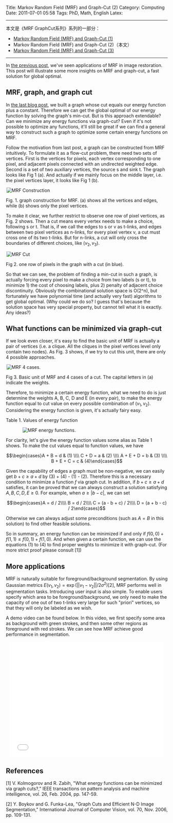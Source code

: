 Title: Markov Random Field (MRF) and Graph-Cut (2)
Category: Computing
Date: 2011-07-01 05:58
Tags: PhD, Math, English
Latex:


---

本文是《MRF GraphCut系列》系列的一部分：

* [Markov Random Field (MRF) and Graph-Cut (1)](/mrf-graphcut-1.html)
* Markov Random Field (MRF) and Graph-Cut (2)（本文）
* [Markov Random Field (MRF) and Graph-Cut (3)](/mrf-graphcut-3.html)

---

<style>.centered { display: block; margin-left: auto; margin-right: auto } </style>

In [the previous post](/markov-random-field-mrf-and-graph-cut-1.html), we've seen applications of MRF in image restoration. This post will illustrate some more insights on MRF and graph-cut, a fast solution for global optimal.

## MRF, graph, and graph cut

In [the last blog post](/markov-random-field-mrf-and-graph-cut-1.html), we built a graph whose cut equals our energy function plus a constant. Therefore we can get the global optimal of our energy function by solving the graph's min-cut. But is this approach extendable? Can we minimize any energy functions via graph-cut? Even if it's not possible to optimize any functions, it'll still be great if we can find a general way to construct such a graph to optimize some certain energy functions on MRF.

Follow the motivation from last post,  a graph can be constructed from MRF intuitively. To formulate it as a flow-cut problem, there need two sets of vertices. First is the vertices for pixels, each vertex corresponding to one pixel, and adjacent pixels connected with an undirected weighted edge. Second is a set of two auxiliary vertices, the source s and sink t. The graph looks like Fig 1 (a). And actually if we mainly focus on the middle layer, i.e. the pixel vertices layer, it looks like Fig 1 (b).

<img class="centered" src="/images/mrf_construction.png" alt="MRF Construction" style="max-width: 500px" />

Fig. 1. graph construction for MRF. (a) shows all the vertices and edges, while (b) shows only the pixel vertices.

To make it clear, we further restrict to observe one row of pixel vertices, as Fig. 2 shows. Then a cut means every vertex needs to make a choice, following s or t. That is, if we call the edges to s or v as t-links, and edges between two pixel vertices as n-links, for every pixel vertex v, a cut must cross one of its two t-links. But for n-links, a cut will only cross the boundaries of different choices, like ($v_2, v_3$).

<img class="centered" src="/images/mrf_cut.png" alt="MRF Cut" style="max-width: 500px" />

Fig 2. one row of pixels in the graph with a cut (in blue).

So that we can see, the problem of finding a min-cut in such a graph, is actually forcing every pixel to make a choice from two labels (s or t), to minimize 1) the cost of choosing labels, plus 2) penalty of adjacent choice discontinuity. Obviously the combinational solution space is O(2^n), but fortunately we have polynomial time (and actually very fast) algorithms to get global optimal. (Why could we do so? I guess that's because the solution space has very special property, but cannot tell what it is exactly. Any ideas?)

## What functions can be minimized via graph-cut

If we look even closer, it's easy to find the basic unit of MRF is actually a pair of vertices (i.e. a clique. All the cliques in the pixel vertices level only contain two nodes). As Fig. 3 shows, if we try to cut this unit, there are only 4 possible approaches.

<img class="centered" src="/images/mrf_4cases.png" alt="MRF 4 cases." style="max-width: 500px" />

Fig 3. Basic unit of MRF and 4 cases of a cut. The capital letters in (a) indicate the weights.

Therefore, to minimize a certain energy function, what we need to do is just determine the weights A, B, C, D and E (in every pair), to make the energy function equal to cut value on every possible combination of $(v_1, v_2)$. Considering the energy function is given, it's actually fairy easy.

Table 1. Values of energy function

<img class="centered" src="/images/mrf_energy_functions.png" alt="MRF energy functions." style="max-width: 400px" />

For clarity, let's give the energy function values some alias as Table 1 shows. To make the cut values equal to function values, we have

$$\begin{cases}A + B = d & (1) \\\\ C + D = a & (2) \\\\ A + E + D = b & (3) \\\\ B + E + C = c & (4)\end{cases}$$

Given the capability of edges a graph must be non-negative, we can easily get $b + c \geq a + d$ by (3) + (4) - (1) - (2). Therefore this is a necessary condition to minimize a function $f$ via graph cut. In addition, if $b + c \geq a + d$ satisfies, it can be proved that we can always construct a solution satisfying $A, B, C, D, E \geq 0$. For example, when $a \geq |b - c|$, we can set

$$\begin{cases}A = d / 2\\\\ B = d / 2\\\\ C = (a - b + c) / 2\\\\ D = (a + b - c) / 2\end{cases}$$

Otherwise we can always adjust some preconditions (such as $A = B$ in this solution) to find other feasible solutions.

So in summary, an energy function can be minimized if and only if $f(0, 0) + f(1, 1) \leq f(0, 1) + f(1, 0)$. And when given a certain function, we can use the equations (1) to (4) to find proper weights to minimize it with graph-cut. (For more strict proof please consult [1])

## More applications

MRF is naturally suitable for foreground/background segmentation. By using Gaussian metrics $E(v_1, v_2) = \exp(||v_1 - v_2|| / 2\sigma ^2)$[2], MRF performs well in segmentation tasks. Introducing user input is also simple. To enable users specify which area to be foreground/background, we only need to make the capacity of one out of two t-links very large for such "priori" vertices, so that they will only be labeled as we wish.

A demo video can be found below. In this video, we first specify some area as background with green strokes, and then some other regions as foreground with red strokes. We can see how MRF achieve good performance in segmentation.
 
<iframe class="centered" width="480" height="360" src="//www.youtube.com/embed/hpnFxKDx1i8" frameborder="0" allowfullscreen></iframe>

## References

[1] V. Kolmogorov and R. Zabih, "What energy functions can be minimized via graph cuts?," IEEE transactions on pattern analysis and machine intelligence, vol. 26, Feb. 2004, pp. 147-59.

[2] Y. Boykov and G. Funka-Lea, "Graph Cuts and Efficient N-D Image Segmentation," International Journal of Computer Vision, vol. 70, Nov. 2006, pp. 109-131.